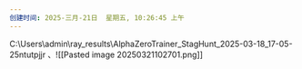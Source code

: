 ```yaml
---
创建时间: 2025-三月-21日  星期五, 10:26:45 上午
---
```

C:\Users\admin\ray_results\AlphaZeroTrainer_StagHunt_2025-03-18_17-05-25ntutpjjr
、![[Pasted image 20250321102701.png]]